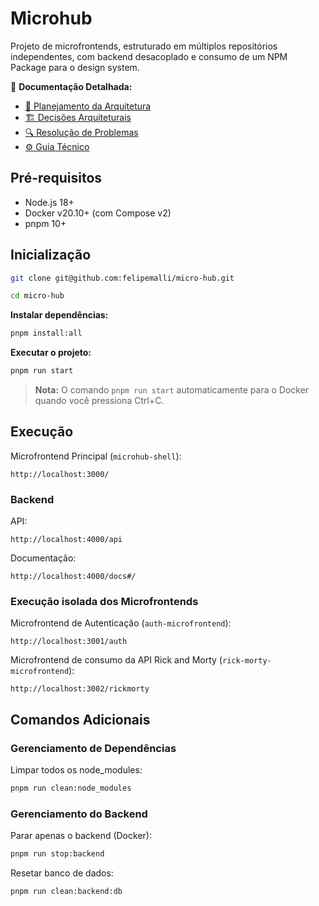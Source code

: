 # Microhub

Projeto de microfrontends, estruturado em múltiplos repositórios independentes, com backend desacoplado e consumo de um NPM Package para o design system.

📖 **Documentação Detalhada:**

- [🚀 Planejamento da Arquitetura](./docs/ARCHITECTURE_PLANNING.md)
- [🏗️ Decisões Arquiteturais](./docs/ARCHITECTURE.md)
- [🔍 Resolução de Problemas](./docs/TROUBLESHOOTING.md)
- [⚙️ Guia Técnico](./docs/TECHNICAL-GUIDE.md)

## Pré-requisitos

- Node.js 18+
- Docker v20.10+ (com Compose v2)
- pnpm 10+

## Inicialização

```bash
git clone git@github.com:felipemalli/micro-hub.git
```

```bash
cd micro-hub
```

**Instalar dependências:**

```bash
pnpm install:all
```

**Executar o projeto:**

```bash
pnpm run start
```

> **Nota:** O comando `pnpm run start` automaticamente para o Docker quando você pressiona Ctrl+C.

## Execução

Microfrontend Principal (`microhub-shell`):

```
http://localhost:3000/
```

### Backend

API:

```
http://localhost:4000/api
```

Documentação:

```
http://localhost:4000/docs#/
```

### Execução isolada dos Microfrontends

Microfrontend de Autenticação (`auth-microfrontend`):

```
http://localhost:3001/auth
```

Microfrontend de consumo da API Rick and Morty (`rick-morty-microfrontend`):

```
http://localhost:3002/rickmorty
```

## Comandos Adicionais

### Gerenciamento de Dependências

Limpar todos os node_modules:

```bash
pnpm run clean:node_modules
```

### Gerenciamento do Backend

Parar apenas o backend (Docker):

```bash
pnpm run stop:backend
```

Resetar banco de dados:

```bash
pnpm run clean:backend:db
```
